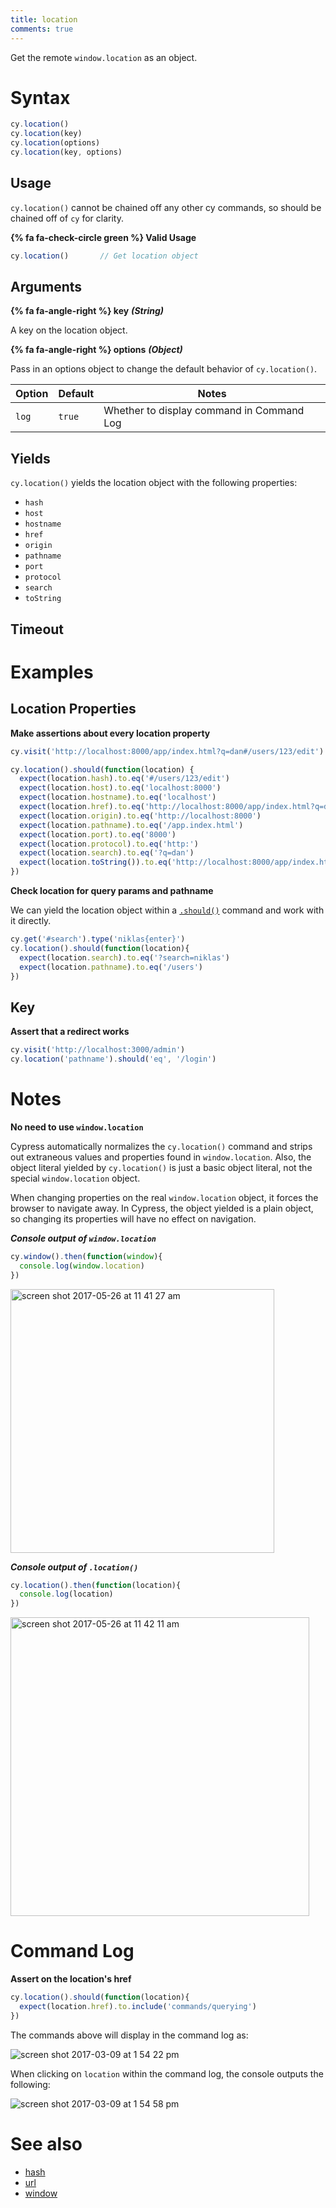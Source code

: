 ```yaml
---
title: location
comments: true
---
```


Get the remote `window.location` as an object.

# Syntax

```javascript
cy.location()
cy.location(key)
cy.location(options)
cy.location(key, options)
```

## Usage

`cy.location()` cannot be chained off any other cy commands, so should be chained off of `cy` for clarity.

**{% fa fa-check-circle green %} Valid Usage**

```javascript
cy.location()       // Get location object
```

## Arguments

**{% fa fa-angle-right %} key** ***(String)***

A key on the location object.

**{% fa fa-angle-right %} options** ***(Object)***

Pass in an options object to change the default behavior of `cy.location()`.

Option | Default | Notes
--- | --- | ---
`log` | `true` | Whether to display command in Command Log

## Yields

`cy.location()` yields the location object with the following properties:

- `hash`
- `host`
- `hostname`
- `href`
- `origin`
- `pathname`
- `port`
- `protocol`
- `search`
- `toString`

## Timeout

# Examples

## Location Properties

**Make assertions about every location property**

```javascript
cy.visit('http://localhost:8000/app/index.html?q=dan#/users/123/edit')

cy.location().should(function(location) {
  expect(location.hash).to.eq('#/users/123/edit')
  expect(location.host).to.eq('localhost:8000')
  expect(location.hostname).to.eq('localhost')
  expect(location.href).to.eq('http://localhost:8000/app/index.html?q=dan#/users/123/edit')
  expect(location.origin).to.eq('http://localhost:8000')
  expect(location.pathname).to.eq('/app.index.html')
  expect(location.port).to.eq('8000')
  expect(location.protocol).to.eq('http:')
  expect(location.search).to.eq('?q=dan')
  expect(location.toString()).to.eq('http://localhost:8000/app/index.html?q=brian#/users/123/edit')
})
```

**Check location for query params and pathname**

We can yield the location object within a [`.should()`](https://on.cypress.io/api/should) command and work with it directly.

```javascript
cy.get('#search').type('niklas{enter}')
cy.location().should(function(location){
  expect(location.search).to.eq('?search=niklas')
  expect(location.pathname).to.eq('/users')
})
```

## Key

**Assert that a redirect works**

```javascript
cy.visit('http://localhost:3000/admin')
cy.location('pathname').should('eq', '/login')
```

# Notes

**No need to use `window.location`**

Cypress automatically normalizes the `cy.location()` command and strips out extraneous values and properties found in `window.location`. Also, the object literal yielded by `cy.location()` is just a basic object literal, not the special `window.location` object.

When changing properties on the real `window.location` object, it forces the browser to navigate away. In Cypress, the object yielded is a plain object, so changing its properties will have no effect on navigation.

***Console output of `window.location`***

```javascript
cy.window().then(function(window){
  console.log(window.location)
})
```

<img width="422" alt="screen shot 2017-05-26 at 11 41 27 am" src="https://cloud.githubusercontent.com/assets/1271364/26501744/6f9b6188-4208-11e7-91ce-59dbb455b1fc.png">

***Console output of `.location()`***

```javascript
cy.location().then(function(location){
  console.log(location)
})
```

<img width="478" alt="screen shot 2017-05-26 at 11 42 11 am" src="https://cloud.githubusercontent.com/assets/1271364/26501743/6f8fcb84-4208-11e7-9f08-9c97592afc08.png">

# Command Log

**Assert on the location's href**

```javascript
cy.location().should(function(location){
  expect(location.href).to.include('commands/querying')
})
```

The commands above will display in the command log as:

![screen shot 2017-03-09 at 1 54 22 pm](https://cloud.githubusercontent.com/assets/1268976/23765705/0768366a-04d0-11e7-8936-beb7d546cbc7.png)

When clicking on `location` within the command log, the console outputs the following:

![screen shot 2017-03-09 at 1 54 58 pm](https://cloud.githubusercontent.com/assets/1268976/23765706/089375e0-04d0-11e7-8344-5872c6f270b2.png)

# See also

- [hash](https://on.cypress.io/api/hash)
- [url](https://on.cypress.io/api/url)
- [window](https://on.cypress.io/api/window)
